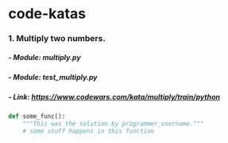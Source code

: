 # code-katas

### 1.  Multiply two numbers.
##### - Module: multiply.py
##### - Module: test_multiply.py
##### - Link: https://www.codewars.com/kata/multiply/train/python

```python
def some_func():
    """This was the solution by programmer_username."""
    # some stuff happens in this function
```